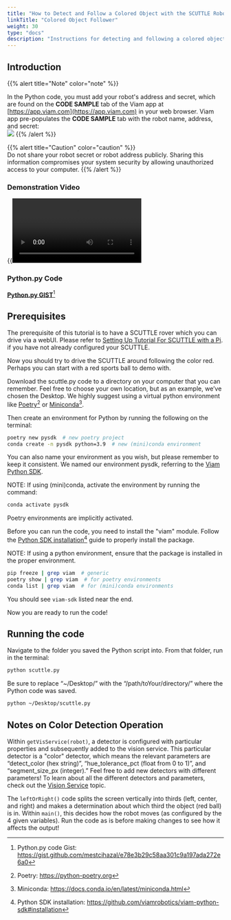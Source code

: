 ```yaml
---
title: "How to Detect and Follow a Colored Object with the SCUTTLE Robot on Viam"
linkTitle: "Colored Object Follower"
weight: 30
type: "docs"
description: "Instructions for detecting and following a colored object with a SCUTTLE Robot on Viam software."
---
```

## Introduction

{{% alert title="Note" color="note" %}}

In the Python code, you must add your robot's address and secret, which are found on the **CODE SAMPLE** tab of the Viam app at [https://app.viam.com](https://app.viam.com) in your web browser.
Viam app pre-populates the **CODE SAMPLE** tab with the robot name, address, and secret:<br>
<img src="../img/color-rdk-remote-cfg.png" />
{{% /alert %}}

{{% alert title="Caution" color="caution" %}}  
Do not share your robot secret or robot address publicly. Sharing this information compromises your system security by allowing unauthorized access to your computer.
{{% /alert %}}

### Demonstration Video
{{<video src="../videos/scuttledemos_colordetection.mp4" type="video/mp4">}}

### Python.py Code
<a href="https://gist.github.com/mestcihazal/e78e3b29c58aa301c9a197ada272e6a0" target="_blank">**Python.py GIST**</a>[^hgist]

[^hgist]:Python.py code Gist: <a href="https://gist.github.com/mestcihazal/e78e3b29c58aa301c9a197ada272e6a0" target="_blank">ht<span></span>tps://gist.github.com/mestcihazal/e78e3b29c58aa301c9a197ada272e6a0</a>

## Prerequisites
The prerequisite of this tutorial is to have a SCUTTLE rover which you can drive via a webUI.
Please refer to [Setting Up Tutorial For SCUTTLE with a Pi](../scuttlebot/). if you have not already configured your SCUTTLE.

Now you should try to drive the SCUTTLE around following the color red.
Perhaps you can start with a red sports ball to demo with.

Download the <file>scuttle.py</file> code to a directory on your computer that you can remember.
Feel free to choose your own location, but as an example, we’ve chosen the Desktop.
We highly suggest using a virtual python environment like <a href="https://python-poetry.org" target="_blank">Poetry</a>[^poetry] or <a href="https://docs.conda.io/en/latest/miniconda.html" target="_blank">Miniconda</a>[^minicon].

[^poetry]:Poetry: <a href="https://python-poetry.org" target="_blank">ht<span></span>tps://python-poetry.org</a>
[^minicon]:Miniconda: <a href="https://docs.conda.io/en/latest/miniconda.html" target ="_blank">ht<span></span>tps://docs.conda.io/en/latest/miniconda.html</a>

Then create an environment for Python by running the following on the terminal:
```bash
poetry new pysdk  # new poetry project
conda create -n pysdk python=3.9  # new (mini)conda environment
```

You can also name your environment as you wish, but please remember to keep it consistent.
We named our environment pysdk, referring to the [Viam Python SDK](https://python.viam.dev/).

NOTE: If using (mini)conda, activate the environment by running the command:
```bash
conda activate pysdk
```
Poetry environments are implicitly activated.

Before you can run the code, you need to install the "viam" module.
Follow the <a href="https://github.com/viamrobotics/viam-python-sdk#installation" target="_blank">Python SDK installation</a>[^pos] guide to properly install the package.

[^pos]:Python SDK installation: <a href="https://github.com/viamrobotics/viam-python-sdk#installation" target="_blank">ht<span></span>tps://github.com/viamrobotics/viam-python-sdk#installation</a>

NOTE: If using a python environment, ensure that the package is installed in the proper environment.
```bash
pip freeze | grep viam  # generic
poetry show | grep viam  # for poetry environments
conda list | grep viam  # for (mini)conda environments
```

You should see `viam-sdk` listed near the end.

Now you are ready to run the code!

## Running the code

Navigate to the folder you saved the Python script into. From that folder, run in the terminal:
```bash
python scuttle.py
```
Be sure to replace “~/Desktop/” with the “/path/toYour/directory/” where the Python code was saved.
```bash
python ~/Desktop/scuttle.py
```

## Notes on Color Detection Operation

Within `getVisService(robot)`, a detector is configured with particular properties and subsequently added to the vision service.
This particular detector is a "color" detector, which means the relevant parameters are “detect_color (hex string)”, “hue_tolerance_pct (float from 0 to 1)”, and “segment_size_px (integer).”
Feel free to add new detectors with different parameters!
To learn about all the different detectors and parameters, check out the [Vision Service](../../services/vision/) topic.

The `leftOrRight()` code splits the screen vertically into thirds (left, center, and right) and makes a determination about which third the object (red ball) is in.
Within `main()`, this decides how the robot moves (as configured by the 4 given variables).
Run the code as is before making changes to see how it affects the output!
